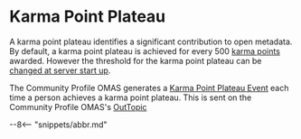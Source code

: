 <!-- SPDX-License-Identifier: CC-BY-4.0 -->
<!-- Copyright Contributors to the ODPi Egeria project. -->


# Karma Point Plateau

A karma point plateau identifies a significant contribution to open metadata.
By default, a karma point plateau is achieved for every 500 [karma points](karma-point.md) awarded.
However the threshold for the karma point plateau can be 
[changed at server start up](./concepts/karma-point-plateau).

The Community Profile OMAS generates a
[Karma Point Plateau Event](./concepts/karma-point-plateau)
each time a person achieves a karma point plateau.
This is sent on the Community Profile OMAS's [OutTopic](./concepts/out-topic)


--8<-- "snippets/abbr.md"